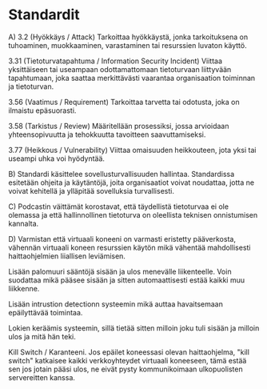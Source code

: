 # Standardit

A) 3.2 (Hyökkäys / Attack)
Tarkoittaa hyökkäystä, jonka tarkoituksena on tuhoaminen, muokkaaminen, varastaminen tai resurssien luvaton käyttö.

3.31 (Tietoturvatapahtuma / Information Security Incident)
Viittaa yksittäiseen tai useampaan odottamattomaan tietoturvaan liittyvään tapahtumaan, joka saattaa merkittävästi vaarantaa organisaation toiminnan ja tietoturvan.

3.56 (Vaatimus / Requirement)
Tarkoittaa tarvetta tai odotusta, joka on ilmaistu epäsuorasti.

3.58 (Tarkistus / Review)
Määritellään prosessiksi, jossa arvioidaan yhteensopivuutta ja tehokkuutta tavoitteen saavuttamiseksi.

3.77 (Heikkous / Vulnerability)
Viittaa omaisuuden heikkouteen, jota yksi tai useampi uhka voi hyödyntää.

B) Standardi käsittelee sovellusturvallisuuden hallintaa. Standardissa esitetään ohjeita ja käytäntöjä, joita organisaatiot voivat noudattaa, jotta ne voivat kehitellä ja ylläpitää sovelluksia turvallisesti.

C) Podcastin väittämät korostavat, että täydellistä tietoturvaa ei ole olemassa ja että hallinnollinen tietoturva on oleellista teknisen onnistumisen kannalta.

D) Varmistan että virtuaali koneeni on varmasti eristetty pääverkosta, vähennän virtuaali koneen resurssien käytön mikä vähentää mahdollisesti haittaohjelmien liiallisen leviämisen. 

Lisään palomuuri sääntöjä sisään ja ulos menevälle liikenteelle. Voin suodattaa mikä pääsee sisään ja sitten automaattisesti estää kaikki muu liikkenne.

Lisään intrustion detectionn systeemin mikä auttaa havaitsemaan epäilyttävää toimintaa. 

Lokien keräämis systeemin, sillä tietää sitten milloin joku tuli sisään ja milloin ulos ja mitä hän teki.

Kill Switch / Karanteeni. Jos epäilet koneessasi olevan haittaohjelma, "kill switch" katkaisee kaikki verkkoyhteydet virtuaali koneeseen, tämä estää sen jos jotain pääsi ulos, ne eivät pysty kommunikoimaan ulkopuolisten servereitten kanssa.

